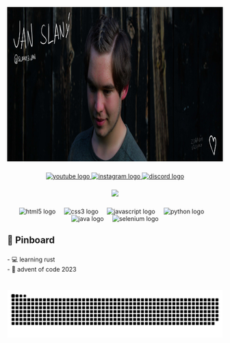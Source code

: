 <div align="center">
  <img height="360" src="github_banner.png"  />
</div>

###

<div align="center">
  <a href="https://www.youtube.com/channel/UCEOYe4_S0Xb5QYm-LJzK2Xw" target="_blank">
    <img src="https://img.shields.io/static/v1?message=Youtube&logo=youtube&label=&color=FF0000&logoColor=white&labelColor=&style=for-the-badge" height="35" alt="youtube logo"  />
  </a>
  <a href="https://www.instagram.com/slany3.jan/" target="_blank">
    <img src="https://img.shields.io/static/v1?message=Instagram&logo=instagram&label=&color=E4405F&logoColor=white&labelColor=&style=for-the-badge" height="35" alt="instagram logo"  />
  </a>
  <a href="discordapp.com/users/530801309461250061" target="_blank">
    <img src="https://dcbadge.vercel.app/api/shield/530801309461250061" height="35" alt="discord logo"  />
  </a>
</div>

###

<div align="center">
  <img src="https://profile-counter.glitch.me/slanja/count.svg?"  />
</div>

###

<div align="center">
  <img src="https://cdn.jsdelivr.net/gh/devicons/devicon/icons/html5/html5-original.svg" height="30" alt="html5 logo"  />
  <img width="12" />
  <img src="https://cdn.jsdelivr.net/gh/devicons/devicon/icons/css3/css3-original.svg" height="30" alt="css3 logo"  />
  <img width="12" />
  <img src="https://cdn.jsdelivr.net/gh/devicons/devicon/icons/javascript/javascript-original.svg" height="30" alt="javascript logo"  />
  <img width="12" />
  <img src="https://cdn.jsdelivr.net/gh/devicons/devicon/icons/python/python-original.svg" height="30" alt="python logo"  />
  <img width="12" />
  <img src="https://cdn.jsdelivr.net/gh/devicons/devicon/icons/java/java-original.svg" height="30" alt="java logo"  />
  <img width="12" />
  <img src="https://cdn.jsdelivr.net/gh/devicons/devicon/icons/selenium/selenium-original.svg" height="30" alt="selenium logo"  />
</div>

###

<h2 align="left">📌 Pinboard</h2>

###

<p align="left">- 💻 learning rust<br>- 🎄 advent of code 2023</p>

###

<br clear="both">

<img src="https://raw.githubusercontent.com/slanja/slanja/output/snake.svg" alt="Snake animation" />

###
